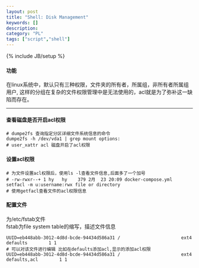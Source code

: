 ```yaml
---
layout: post
title: "Shell: Disk Management"
keywords: []
description: 
category: "PL"
tags: ["script","shell"]
---
```

{% include JB/setup %}

#### 功能
在linux系统中，默认只有三种权限，文件夹的所有者，所属组，非所有者所属组用户,
这样的分组在复杂的文件权限管理中是无法使用的，acl就是为了弥补这一缺陷而存在。
<hr />


#### 查看磁盘是否开启acl权限
```shell
# dumpe2fs 查询指定分区详细文件系统信息的命令
dumpe2fs -h /dev/vda1 | grep mount options:
# user_xattr acl 磁盘开启了acl权限
```

#### 设置acl权限
```shell
# 为文件设置acl权限后，使用ls -l查看文件信息,后面多了一个加号
# -rw-rwxr--+ 1 hy   hy    379 2月  23 20:09 docker-compose.yml
setfacl -m u:username:rwx file or directory
# 使用getfacl查看文件的acl权限信息
```

#### 配置文件
为/etc/fstab文件<br />
fstab为file system table的缩写，描述文件信息
```shell
UUID=eb448abb-3012-4d8d-bcde-94434d586a31 /                       ext4    defaults        1 1
# 可以对该文件进行编辑 比如在defaults添加acl,显示的添加acl权限
UUID=eb448abb-3012-4d8d-bcde-94434d586a31 /                       ext4    defaults,acl        1 1
```
